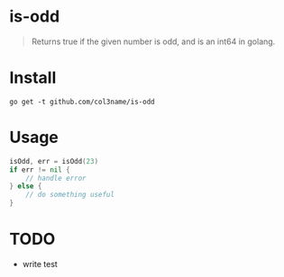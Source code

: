 # is-odd
> Returns true if the given number is odd, and is an int64 in golang.

# Install 
`go get -t github.com/col3name/is-odd`

# Usage
```go
isOdd, err = isOdd(23)
if err != nil {
    // handle error
} else {
    // do something useful
}
```

# TODO
- write test